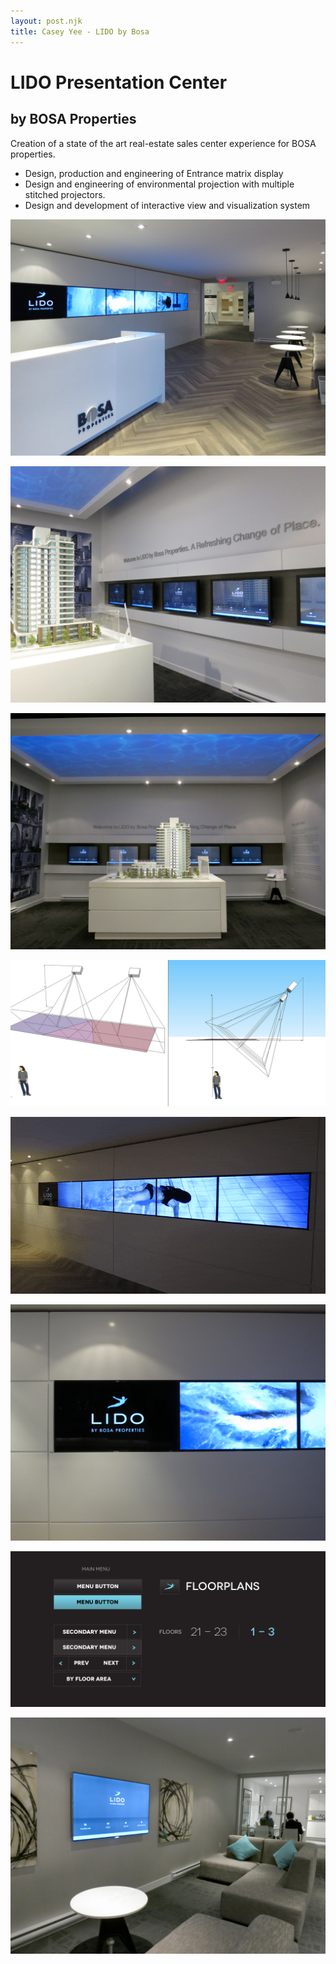 ```yaml
---
layout: post.njk
title: Casey Yee - LIDO by Bosa
---
```


# LIDO Presentation Center

## by BOSA Properties

Creation of a state of the art real-estate sales center experience for BOSA properties.

* Design, production and engineering of Entrance matrix display
* Design and engineering of environmental projection with multiple stitched projectors.
* Design and development of interactive view and visualization system


![](/img/lido/LIDO1.jpg)

![](/img/lido/LIDO3.jpg)

![](/img/lido/LIDO4.jpg)

![](/img/lido/LIDO5.jpg)

![](/img/lido/LIDO8.gif)

![](/img/lido/LIDO2.jpg)

![](/img/lido/LIDO6.jpg)

![](/img/lido/LIDO7.jpg)

<!-- <div style="padding:42.5% 0 0 0;position:relative;"><iframe src="https://player.vimeo.com/video/37086091?title=0&portrait=0" style="position:absolute;top:0;left:0;width:100%;height:100%;" frameborder="0" webkitallowfullscreen mozallowfullscreen allowfullscreen></iframe></div><script src="https://player.vimeo.com/api/player.js"></script> -->
